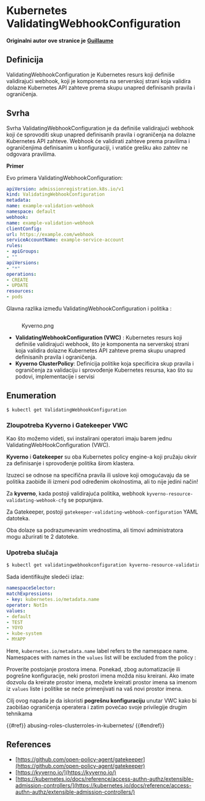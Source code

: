 # Kubernetes ValidatingWebhookConfiguration

**Originalni autor ove stranice je** [**Guillaume**](https://www.linkedin.com/in/guillaume-chapela-ab4b9a196)

## Definicija

ValidatingWebhookConfiguration je Kubernetes resurs koji definiše validirajući webhook, koji je komponenta na serverskoj strani koja validira dolazne Kubernetes API zahteve prema skupu unapred definisanih pravila i ograničenja.

## Svrha

Svrha ValidatingWebhookConfiguration je da definiše validirajući webhook koji će sprovoditi skup unapred definisanih pravila i ograničenja na dolazne Kubernetes API zahteve. Webhook će validirati zahteve prema pravilima i ograničenjima definisanim u konfiguraciji, i vratiće grešku ako zahtev ne odgovara pravilima.

**Primer**

Evo primera ValidatingWebhookConfiguration:
```yaml
apiVersion: admissionregistration.k8s.io/v1
kind: ValidatingWebhookConfiguration
metadata:
name: example-validation-webhook
namespace: default
webhook:
name: example-validation-webhook
clientConfig:
url: https://example.com/webhook
serviceAccountName: example-service-account
rules:
- apiGroups:
- ""
apiVersions:
- "*"
operations:
- CREATE
- UPDATE
resources:
- pods
```
Glavna razlika između ValidatingWebhookConfiguration i politika :&#x20;

<figure><img src="../../images/Kyverno.png" alt=""><figcaption><p>Kyverno.png</p></figcaption></figure>

- **ValidatingWebhookConfiguration (VWC)** : Kubernetes resurs koji definiše validirajući webhook, što je komponenta na serverskoj strani koja validira dolazne Kubernetes API zahteve prema skupu unapred definisanih pravila i ograničenja.
- **Kyverno ClusterPolicy**: Definicija politike koja specificira skup pravila i ograničenja za validaciju i sprovođenje Kubernetes resursa, kao što su podovi, implementacije i servisi

## Enumeration
```
$ kubectl get ValidatingWebhookConfiguration
```
### Zloupotreba Kyverno i Gatekeeper VWC

Kao što možemo videti, svi instalirani operatori imaju barem jednu ValidatingWebHookConfiguration (VWC).

**Kyverno** i **Gatekeeper** su oba Kubernetes policy engine-a koji pružaju okvir za definisanje i sprovođenje politika širom klastera.

Izuzeci se odnose na specifična pravila ili uslove koji omogućavaju da se politika zaobiđe ili izmeni pod određenim okolnostima, ali to nije jedini način!

Za **kyverno**, kada postoji validirajuća politika, webhook `kyverno-resource-validating-webhook-cfg` se popunjava.

Za Gatekeeper, postoji `gatekeeper-validating-webhook-configuration` YAML datoteka.

Oba dolaze sa podrazumevanim vrednostima, ali timovi administratora mogu ažurirati te 2 datoteke.

### Upotreba slučaja
```bash
$ kubectl get validatingwebhookconfiguration kyverno-resource-validating-webhook-cfg -o yaml
```
Sada identifikujte sledeći izlaz:
```yaml
namespaceSelector:
matchExpressions:
- key: kubernetes.io/metadata.name
operator: NotIn
values:
- default
- TEST
- YOYO
- kube-system
- MYAPP
```
Here, `kubernetes.io/metadata.name` label refers to the namespace name. Namespaces with names in the `values` list will be excluded from the policy :

Proverite postojanje prostora imena. Ponekad, zbog automatizacije ili pogrešne konfiguracije, neki prostori imena možda nisu kreirani. Ako imate dozvolu da kreirate prostor imena, možete kreirati prostor imena sa imenom iz `values` liste i politike se neće primenjivati na vaš novi prostor imena.

Cilj ovog napada je da iskoristi **pogrešnu konfiguraciju** unutar VWC kako bi zaobišao ograničenja operatera i zatim povećao svoje privilegije drugim tehnikama

{{#ref}}
abusing-roles-clusterroles-in-kubernetes/
{{#endref}}

## References

- [https://github.com/open-policy-agent/gatekeeper](https://github.com/open-policy-agent/gatekeeper)
- [https://kyverno.io/](https://kyverno.io/)
- [https://kubernetes.io/docs/reference/access-authn-authz/extensible-admission-controllers/](https://kubernetes.io/docs/reference/access-authn-authz/extensible-admission-controllers/)
